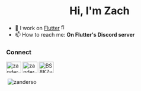 <h1 align="center">Hi, I'm Zach</h1>

- 🔭 I work on [Flutter](https://www.github.com/flutter) <a href="https://flutter.dev" target="_blank" rel="noreferrer"> <img src="https://www.vectorlogo.zone/logos/flutterio/flutterio-icon.svg" alt="flutter" width="16" height="16"/> </a>
- 📫 How to reach me: **On Flutter's Discord server**

<h3 align="left">Connect</h3>
<p align="left">
<a href="https://twitter.com/zanderso" target="blank"><img align="center" src="https://raw.githubusercontent.com/rahuldkjain/github-profile-readme-generator/master/src/images/icons/Social/twitter.svg" alt="zanderso" height="30" width="40" /></a>
<a href="https://linkedin.com/in/zanderso" target="blank"><img align="center" src="https://raw.githubusercontent.com/rahuldkjain/github-profile-readme-generator/master/src/images/icons/Social/linked-in-alt.svg" alt="zanderso" height="30" width="40" /></a>
<a href="https://discord.gg/BS8KZyg" target="blank"><img align="center" src="https://raw.githubusercontent.com/rahuldkjain/github-profile-readme-generator/master/src/images/icons/Social/discord.svg" alt="BS8KZyg" height="30" width="40" /></a>
</p>

<p>&nbsp;<img align="center" src="https://github-readme-stats.vercel.app/api?username=zanderso&show_icons=true&locale=en&theme=dark" alt="zanderso" /></p>

